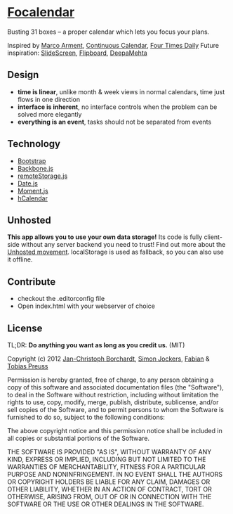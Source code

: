 # [Focalendar](http://focalendar.com)

Busting 31 boxes – a proper calendar which lets you focus your plans.

Inspired by [Marco Arment](http://www.marco.org/2010/03/28/more-ideas-than-time-logarithmic-calendar-view), [Continuous Calendar](http://madebyevan.com/calendar), [Four Times Daily](http://fourtimesdaily.com)
Future inspiration: [SlideScreen](http://slidescreenhome.com), [Flipboard](http://flipboard.com), [DeepaMehta](http://deepamehta.de/en)



## Design

* **time is linear**, unlike month & week views in normal calendars, time just flows in one direction
* **interface is inherent**, no interface controls when the problem can be solved more elegantly
* **everything is an event**, tasks should not be separated from events



## Technology

* [Bootstrap](http://twitter.github.com/bootstrap)
* [Backbone.js](http://documentcloud.github.com/backbone/)
* [remoteStorage.js](http://remotestoragejs.com)
* [Date.js](http://github.com/eric/Datejs)
* [Moment.js](http://momentjs.com)
* [hCalendar](http://microformats.org/wiki/hcalendar)



## Unhosted

**This app allows you to use your own data storage!** Its code is fully client-side without any server backend you need to trust! Find out more about the [Unhosted movement](http://unhosted.org). localStorage is used as fallback, so you can also use it offline.



## Contribute

* checkout the .editorconfig file
* Open index.html with your webserver of choice



## License

TL;DR: **Do anything you want as long as you credit us.** (MIT)

Copyright (c) 2012 [Jan-Christoph Borchardt](http://jancborchardt.net), [Simon Jockers](http://simonjockers.com), [Fabian](http://filtercake.com) & [Tobias Preuss](http://weblog.avp-ptr.de)

Permission is hereby granted, free of charge, to any person obtaining a copy of this software and associated documentation files (the "Software"), to deal in the Software without restriction, including without limitation the rights to use, copy, modify, merge, publish, distribute, sublicense, and/or sell copies of the Software, and to permit persons to whom the Software is furnished to do so, subject to the following conditions:

The above copyright notice and this permission notice shall be included in all copies or substantial portions of the Software.

THE SOFTWARE IS PROVIDED "AS IS", WITHOUT WARRANTY OF ANY KIND, EXPRESS OR IMPLIED, INCLUDING BUT NOT LIMITED TO THE WARRANTIES OF MERCHANTABILITY, FITNESS FOR A PARTICULAR PURPOSE AND NONINFRINGEMENT. IN NO EVENT SHALL THE AUTHORS OR COPYRIGHT HOLDERS BE LIABLE FOR ANY CLAIM, DAMAGES OR OTHER LIABILITY, WHETHER IN AN ACTION OF CONTRACT, TORT OR OTHERWISE, ARISING FROM, OUT OF OR IN CONNECTION WITH THE SOFTWARE OR THE USE OR OTHER DEALINGS IN THE SOFTWARE.
